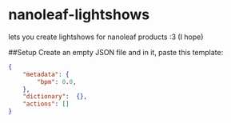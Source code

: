 # nanoleaf-lightshows
lets you create lightshows for nanoleaf products :3 (I hope)

##Setup
Create an empty JSON file and in it, paste this template:
```json
{
    "metadata": {
        "bpm": 0.0,
    },
    "dictionary":  {},
    "actions": []
}
```
